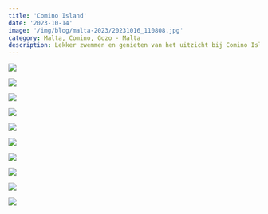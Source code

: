 ```yaml
---
title: 'Comino Island'
date: '2023-10-14'
image: '/img/blog/malta-2023/20231016_110808.jpg'
category: Malta, Comino, Gozo - Malta
description: Lekker zwemmen en genieten van het uitzicht bij Comino Island.
---
```


![](/img/blog/malta-2023/20231016_084104.jpg)

![](/img/blog/malta-2023/20231016_161538.jpg)

![](/img/blog/malta-2023/20231016_125855.jpg)

![](/img/blog/malta-2023/20231016_115836.jpg)

![](/img/blog/malta-2023/20231016_111802.jpg)

![](/img/blog/malta-2023/20231016_110932.jpg)

![](/img/blog/malta-2023/20231016_110615.jpg)

![](/img/blog/malta-2023/20231016_110425.jpg)

![](/img/blog/malta-2023/20231016_102634.jpg)

![](/img/blog/malta-2023/20231016_102548.jpg)
